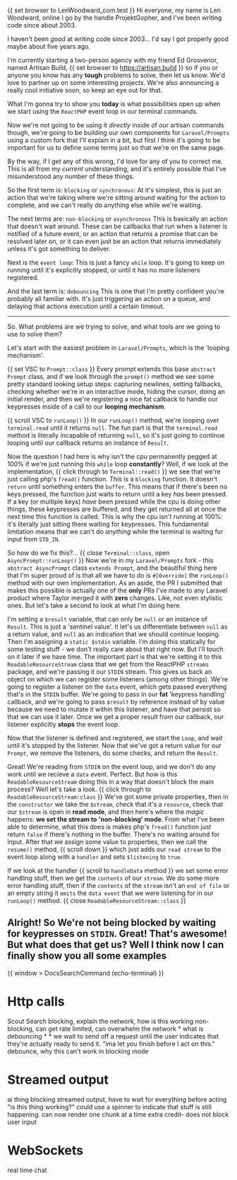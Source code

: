 {{ set browser to LenWoodward_com.test }}
Hi everyone, my name is Len Woodward, online I go by the handle ProjektGopher, and I've been writing code since about 2003.

I haven't been _good_ at writing code since 2003... I'd say I got properly good maybe about five years ago.

I'm currently starting a two-person agency with my friend Ed Grosvenor, named Artisan Build,
{{ set browser to https://artisan.build }}
so if you or anyone you know has any **tough** problems to solve, then let us know. We'd love to partner up on some interesting projects. We're also announcing a really cool initiative soon, so keep an eye out for that. 

What I'm gonna try to show you **today** is what possibilities open up when we start using the `ReactPHP` event loop in our terminal commands.

Now we're not going to be using it _directly_ inside of our artisan commands though, we're going to be building our own components for `Laravel/Prompts` using a custom fork that I'll explain in a bit, but first I think it's going to be important for us to define some terms just so that we're on the same page.

By the way, if I get any of this wrong, I'd love for any of you to correct me. This is all from my _current_ understanding, and it's entirely possible that I've misunderstood any number of these things.

So the first term is: `blocking` or `synchronous`:
At it's simplest, this is just an action that we're taking where we're sitting around waiting for the action to complete, and we can't really do anything else while we're waiting.

The next terms are: `non-blocking` or `asynchronous`
This is basically an action that doesn't wait around. These can be callbacks that run when a listener is notified of a future event, or an action that returns a promise that can be resolved later on, or it can even just be an action that returns immediately unless it's got something to deliver.

Next is the `event loop`:
This is just a fancy `while` loop. It's going to keep on running until it's explicitly stopped, or until it has no more listeners registered.

And the last term is: `debouncing`
This is one that I'm pretty confident you're probably all familiar with. It's just triggering an action on a queue, and delaying that actions execution until a certain timeout.

---

So. What problems are we trying to solve, and what tools are we going to use to solve them?

Let's start with the easiest problem in `Laravel/Prompts`, which is the 'looping mechanism'.

{{ set VSC to `Prompt::class` }}
Every prompt extends this base `abstract Prompt` class, and if we look through the `prompt()` method we see some pretty standard looking setup steps: capturing newlines, setting fallbacks, checking whether we're in an interactive mode, hiding the cursor, doing an initial render, and then we're registering a nice fat callback to handle our keypresses inside of a call to our **looping mechanism**.

{{ scroll VSC to `runLoop()` }}
In our `runLoop()` method, we're looping over `terminal.read` until it returns `null`. The fun part is that the `terminal.read` method is literally incapable of returning `null`, so it's just going to continue looping until our callback returns an instance of `Result`.

Now the question I had here is why isn't the cpu permanently pegged at 100% if we're just running this `while` loop **constantly**? Well, if we look at the implementation,
{{ click through to `Terminal::read()` }}
we see that we're just calling php's `fread()` function. This is a `blocking` function. It doesn't `return` until something enters the `buffer`. This means that if there's been no keys pressed, the function just waits to return until a key _has_ been pressed. If a key (or multiple keys) _have_ been pressed while the cpu is doing other things, these keypresses are buffered, and they get returned all at once the next time this function is called. This is why the cpu isn't running at 100%: it's literally just sitting there waiting for keypresses. This fundamental limitation means that we can't do _anything_ while the terminal is waiting for input from `STD_IN`.

So how do we fix this?...
{{ close `Terminal::class`, open `AsyncPrompt::runLoop()` }}
Now we're in my `Laravel/Prompts` fork - this `abstract AsyncPrompt` class `extends Prompt`, and the beautiful thing here that I'm super proud of is that all we have to do is `#[Override]` the `runLoop()` method with our own implementation. As an aside, the PR I submitted that makes this possible is actually one of the **only** PRs I've made to any Laravel product where Taylor merged it with **zero** changes. Like, not even stylistic ones. But let's take a second to look at what I'm doing here.

I'm setting a `$result` variable, that can only be `null` or an instance of `Result`. This is just a 'sentinel value'. It let's us differentiate between `null` as a return value, and `null` as an indication that we should continue looping. Then I'm assigning a `static $stdin` variable. I'm doing this statically for some testing stuff - we don't really care about that right now. But I'll touch on it later if we have time. The important part is that we're setting it to this `ReadableResourceStream` class that we get from the ReactPHP `streams` package, and we're passing it our `STDIN` stream. This gives us back an object on which we can register some listeners (among other things). We're going to register a listener on the `data` event, which gets passed everything that's in the `STDIN` buffer. We're going to pass in our **fat** 'keypress handling' callback, and we're going to pass `$result` by reference instead of by value because we need to mutate it within this listener, and have that persist so that we can use it later. Once we get a proper result from our callback, our listener explicitly **stops** the event loop.

Now that the listener is defined and registered, we start the `Loop`, and wait until it's stopped by the listener. Now that we've got a return value for our `Prompt`, we remove the listeners, do some checks, and return the `Result`.

Great! We're reading from `STDIN` on the event loop, and we don't do any work until we recieve a `data` event. Perfect. But how is this `ReadableResourceStream` doing this in a way that doesn't block the main process? Well let's take a look.
{{ click through to `ReadableResourceStream:class` }}
We've got some private properties, then in the `constructor` we take the `$stream`, check that it's a `resource`, check that our `$stream` is open in **read mode**, and then here's where the _magic_ happens: **we set the stream to 'non-blocking' mode**. From what I've been able to determine, what this does is makes php's `fread()` function just return `false` if there's nothing in the buffer. There's no waiting around for input. After that we assign some value to properties, then we call the `resume()` method, {{ scroll down }} which just adds our `read stream` to the event loop along with a `handler` and sets `$listening` to `true`.

If we look at the handler
{{ scroll to `handleData` method }}
we set some error handling stuff, then we get the `contents` of our `stream`. We do some more error handling stuff, then if the `contents` of the `stream` isn't an `end of file` or an empty string it `emits` the `data event` that we were listening for in our `runLoop()` method.
{{ close `ReadableResourceStream::class` }}

Alright!
So
We're not being blocked by waiting for keypresses on `STDIN`.
Great! That's awesome! But what does that get us?
Well I think now I can finally show you all some examples
---

{{ window > DocsSearchCommand (echo-terminal) }}
	
# Http calls
Scout Search
	blocking, explain the network, how is this working
	non-blocking, can get rate limited, can overwhelm the network
	* what is debouncing *
		* we wait to send off a request until the user indicates that they're actually ready to send it. "ima let you finish before I act on this."
	debounce, why this can't work in blocking mode

# Streamed output
ai thing
	blocking streamed output, have to wait for everything before acting
	"is this thing working?" could use a spinner to indicate that stuff is still happening.
	can now render one chunk at a time
	extra credit- does not block user input

# WebSockets
real time chat
